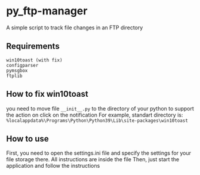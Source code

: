 # py_ftp-manager
A simple script to track file changes in an FTP directory

## Requirements
```
win10toast (with fix)
configparser
pymsgbox
ftplib
```

## How to fix win10toast
you need to move file `__init__.py` to the directory of your python to support the action on click on the notification
For example, standart directory is: `%localappdata%\Programs\Python\Python39\Lib\site-packages\win10toast`

## How to use
First, you need to open the settings.ini file and specify the settings for your file storage there. All instructions are inside the file
Then, just start the application and follow the instructions
